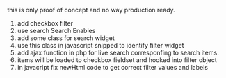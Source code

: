 this is only proof of concept and no way production ready. 

1. add checkbox filter
2. use search Search Enables
3. add some class for search widget
4. use this class in javascript snipped to identify filter widget
5. add ajax function in php for live search corresponfing to search items.
6. items will be loaded to checkbox fieldset and hooked into filter object
7. in javacript fix newHtml code to get correct filter values and labels 
